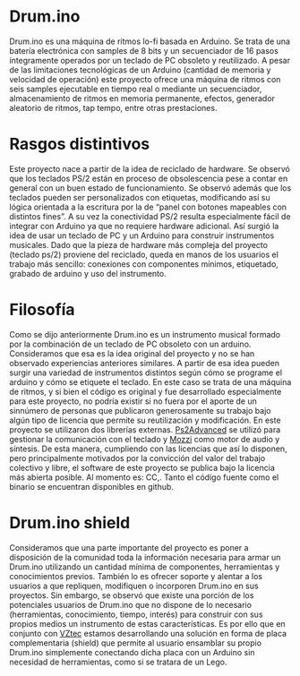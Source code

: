 # Drum.ino

Drum.ino es una máquina de ritmos lo-fi basada en Arduino. Se trata de una batería electrónica con samples de 8 bits y un secuenciador de 16 pasos íntegramente operados por un teclado de PC obsoleto y reutilizado. A pesar de las limitaciones tecnológicas de un Arduino (cantidad de memoria y velocidad de operación) este proyecto ofrece una máquina de ritmos con seis samples ejecutable en tiempo real o mediante un secuenciador, almacenamiento de ritmos en memoria permanente, efectos, generador aleatorio de ritmos, tap tempo, entre otras prestaciones.

# Rasgos distintivos
Este proyecto nace a partir de la idea de reciclado de hardware. Se observó que los teclados PS/2 están en proceso de obsolescencia pese a contar en general con un buen estado de funcionamiento. Se observó además que los teclados pueden ser personalizados con etiquetas, modificando así su lógica orientada a la escritura por la de “panel con botones mapeables con distintos fines”. A su vez la conectividad PS/2 resulta especialmente fácil de integrar con Arduino ya que no requiere hardware adicional.
Así surgió la idea de usar un teclado de PC y un Arduino para construir instrumentos musicales.
Dado que la pieza de hardware más compleja del proyecto (teclado ps/2) proviene del reciclado, queda en manos de los usuarios el trabajo más sencillo: conexiones con componentes mínimos, etiquetado, grabado de arduino y uso del instrumento.

# Filosofía
Como se dijo anteriormente Drum.ino es un instrumento musical formado por la combinación de un teclado de PC obsoleto con un arduino. Consideramos que esa es la idea original del proyecto y no se han observado experiencias anteriores similares. A partir de esa idea pueden surgir una variedad de instrumentos distintos según cómo se programe el arduino y cómo se etiquete el teclado.
En este caso se trata de una máquina de ritmos, y si bien el código es original y fue desarrollado especialmente para este proyecto, no podría existir si no fuera por el aporte de un sinnúmero de personas que publicaron generosamente su trabajo bajo algún tipo de licencia que permite su reutilización y modificación. En este proyecto se utilizaron dos librerías externas. [Ps2Advanced](https://github.com/techpaul/PS2KeyAdvanced) se utilizó para gestionar la comunicación con el teclado y [Mozzi](https://sensorium.github.io/Mozzi/) como motor de audio y síntesis.
De esta manera, cumpliendo con las licencias que así lo disponen, pero principalmente motivados por la convicción del valor del trabajo colectivo y libre, el software de este proyecto se publica bajo la licencia más abierta posible. Al momento es: CC,. Tanto el código fuente como el binario se encuentran disponibles en github.

# Drum.ino shield
Consideramos que una parte importante del proyecto es poner a disposición de la comunidad toda la información necesaria para armar un Drum.ino utilizando un cantidad mínima de componentes, herramientas y conocimientos previos. También lo es ofrecer soporte y alentar a los usuarios a que repliquen, modifiquen o incorporen Drum.ino en sus proyectos.
Sin embargo, se observó que existe una porción de los potenciales usuarios de Drum.ino que no dispone de lo necesario (herramientas, conocimiento, tiempo, interés) para construir  con sus propios medios un instrumento de estas características. Es por ello que en conjunto con [VZtec](http://vztecfx.com/) estamos desarrollando una solución en forma de placa complementaria (shield) que permite al usuario ensamblar su propio Drum.ino simplemente conectando dicha placa con un Arduino sin necesidad de herramientas, como si se tratara de un Lego.

